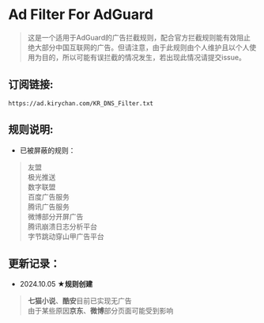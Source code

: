 # Ad Filter For AdGuard  
 
> 这是一个适用于AdGuard的广告拦截规则，配合官方拦截规则能有效阻止绝大部分中国互联网的广告。但请注意，由于此规则由个人维护且以个人使用为目的，所以可能有误拦截的情况发生，若出现此情况请提交issue。  
 
## 订阅链接:  
`https://ad.kirychan.com/KR_DNS_Filter.txt`  
 
## 规则说明:   
 
- 已被屏蔽的规则：  
> 友盟  
> 极光推送  
> 数字联盟  
> 百度广告服务  
> 腾讯广告服务   
> 微博部分开屏广告  
> 腾讯崩溃日志分析平台  
> 字节跳动穿山甲广告平台  
 
## 更新记录：  
- 2024.10.05 **★规则创建**  
> **七猫小说**、**酷安**目前已实现无广告  
> 由于某些原因**京东**、**微博**部分页面可能受到影响  